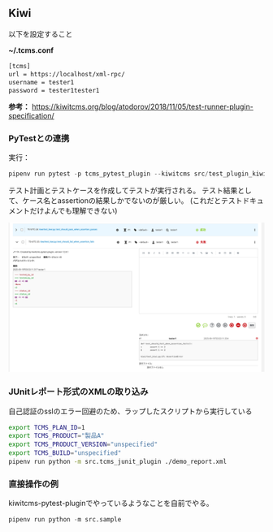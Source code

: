 ## Kiwi

以下を設定すること

**~/.tcms.conf**

```
[tcms]
url = https://localhost/xml-rpc/ 
username = tester1
password = tester1tester1 
```

**参考：**
https://kiwitcms.org/blog/atodorov/2018/11/05/test-runner-plugin-specification/


### PyTestとの連携

実行：

```py
pipenv run pytest -p tcms_pytest_plugin --kiwitcms src/test_plugin_kiwi.py
```

テスト計画とテストケースを作成してテストが実行される。 
テスト結果として、ケース名とassertionの結果しかでないのが厳しい。
(これだとテストドキュメントだけよんでも理解できない)

![alt text](kiwi001.png)


### JUnitレポート形式のXMLの取り込み

自己認証のsslのエラー回避のため、ラップしたスクリプトから実行している

```bash
export TCMS_PLAN_ID=1
export TCMS_PRODUCT="製品A"
export TCMS_PRODUCT_VERSION="unspecified"
export TCMS_BUILD="unspecified"
pipenv run python -m src.tcms_junit_plugin ./demo_report.xml
```

### 直接操作の例

kiwitcms-pytest-pluginでやっているようなことを自前でやる。

```py
pipenv run python -m src.sample 
```
